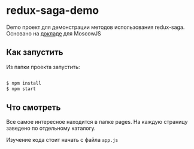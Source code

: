 # redux-saga-demo

Demo проект для демонстрации методов использования redux-saga. Основано на [докладе](https://slides.com/pelid80/redux-saga) для MoscowJS

## Как запустить

Из папки проекта запустить:

```bash

$ npm install
$ npm start
```

## Что смотреть

Все самое интересное находится в папке pages. На каждую страницу заведено по отдельному каталогу.

Изучение кода стоит начать с файла `app.js`
